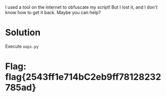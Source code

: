 I used a tool on the internet to obfuscate my script!
But I lost it, and I don't know how to get it back.
Maybe you can help?

# Solution
Execute `oops.py`

# Flag: flag{2543ff1e714bC2eb9ff78128232785ad}